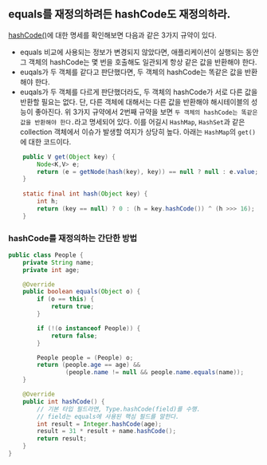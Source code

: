 ## equals를 재정의하려든 hashCode도 재정의하라.
[hashCode()](https://docs.oracle.com/en/java/javase/11/docs/api/java.base/java/lang/Object.html#hashCode())에 대한 명세를 확인해보면 다음과 같은 3가지 규약이 있다.
 - equals 비교에 사용되는 정보가 변경되지 않았다면, 애플리케이션이 실행되는 동안 그 객체의 hashCode는 몇 번을 호출해도 일관되게 항상 같은 값을 반환해야 한다.
 - euqals가 두 객체를 같다고 판단했다면, 두 객체의 hashCode는 똑같은 값을 반환해야 한다.
 - euqals가 두 객체를 다르게 판단했더라도, 두 객체의 hashCode가 서로 다른 값을 반환할 필요는 없다. 단, 다른 객체에 대해서는 다른 값을 반환해야 해시테이블의 성능이 좋아진다.
위 3가지 규약에서 2번째 규약을 보면 `두 객체의 hashCode는 똑같은 값을 반환해야 한다.`라고 명세되어 있다. 이를 어길시 `HashMap`, `HashSet`과 같은 collection 객체에서 이슈가 발생할 여지가 상당히 높다. 아래는 `HashMap`의 `get()`에 대한 코드이다.
```java
    public V get(Object key) {
        Node<K,V> e;
        return (e = getNode(hash(key), key)) == null ? null : e.value;
    }
    
    static final int hash(Object key) {
        int h;
        return (key == null) ? 0 : (h = key.hashCode()) ^ (h >>> 16);
    }
```

### hashCode를 재정의하는 간단한 방법
```java
public class People {
    private String name;
    private int age;

    @Override
    public boolean equals(Object o) {
        if (o == this) {
            return true;
        }

        if (!(o instanceof People)) {
            return false;
        }

        People people = (People) o;
        return (people.age == age) &&
                (people.name != null && people.name.equals(name));
    }

    @Override
    public int hashCode() {
        // 기본 타입 필드라면, Type.hashCode(field)를 수행.
        // field는 equals에 사용된 핵심 필드를 말한다.
        int result = Integer.hashCode(age);
        result = 31 * result + name.hashCode();
        return result;
    }
}
```